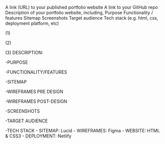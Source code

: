 A link (URL) to your published portfolio website
A link to your GitHub repo
Description of your portfolio website, including,
Purpose
Functionality / features
Sitemap
Screenshots
Target audience
Tech stack (e.g. html, css, deployment platform, etc)



(1)
<Link to Netflify Server!>

(2)
<Link to Github Repo!>

(3) DESCRIPTION:

-PURPOSE

-FUNCTIONALITY/FEATURES

-SITEMAP

-WIREFRAMES PRE DESIGN

-WIREFRAMES POST-DESIGN

-SCREENSHOTS

-TARGET AUDIENCE

-TECH STACK
    - SITEMAP: Lucid
    - WIREFRAMES: Figma
    - WEBSITE: HTML & CSS3
    - DEPLOYMENT: Netlify








